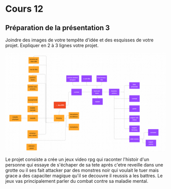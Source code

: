 # Cours 12
## Préparation de la présentation 3 
Joindre des images de votre tempête d'idée et des esquisses de votre projet. Expliquer en 2 à 3 lignes votre projet. 

![nom](https://github.com/terresteur/Journal_de_Bord_semaines_8_15/blob/main/Images/image.png)

Le projet consiste a crée un jeux video rpg qui raconter l'histoir d'un personne qui essaye de s'échaper de sa tete aprés c'etre reveille dans une grotte ou il ses fait attacker par des monstres noir qui voulait le tuer mais grace a des capaciter magique qu'il se decouvre il reussis a les battres. Le jeux vas principalement parler du combat contre sa maladie mental.
